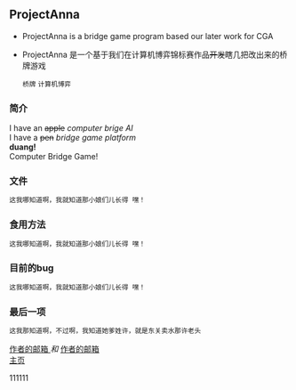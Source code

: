 ## ProjectAnna

- ProjectAnna is a bridge game program based our later work for CGA  
- ProjectAnna 是一个基于我们在计算机博弈锦标赛作品~~开发~~瞎几把改出来的桥牌游戏  

  `桥牌` `计算机博弈`

### 简介
I have an ~~apple~~ _computer brige AI_  
I have a ~~pen~~ _bridge game platform_   
 **duang!**  
Computer Bridge Game!
### 文件
```markdown
这我哪知道啊，我就知道那小娘们儿长得 嘿！
```
### 食用方法
```markdown
这我哪知道啊，我就知道那小娘们儿长得 嘿！
```
### 目前的bug
```markdown
这我哪知道啊，我就知道那小娘们儿长得 嘿！
```
### 最后一项
```markdown
这我那知道啊，不过啊，我知道她爹姓许，就是东关卖水那许老头
```
[ 作者的邮箱 ](mailto:1945893330@qq.com) _和_
[ 作者的邮箱 ](mailto:785629645@qq.com)  
[ 主页 ](https://heriyadi235.github.io/ProjectAnna/)


111111
